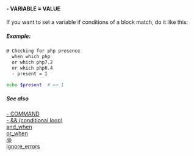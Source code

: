 #### - VARIABLE = VALUE

If you want to set a variable if conditions of a block match, do it like this:

##### Example:

```bash
@ Checking for php presence
  when which php
  or which php7.2
  or which php6.4
  - present = 1

echo $present  # => 1

```

##### See also

[- COMMAND](dash1.md)  
[- && (conditional loop)](dash3.md)  
[and_when](and_when.md)  
[or_when](or_when.md)  
[@](@.md)  
[ignore_errors](ignore_errors.md)  
